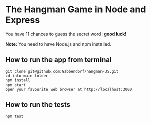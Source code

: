 # The Hangman Game in Node and Express
You have 11 chances to guess the secret word: **good luck!**


**Note:** You need to have Node.js and npm installed.

## How to run the app from terminal
```
git clone git@github.com:Gabbendorf/hangman-JS.git
cd into main folder
npm install
npm start
open your favourite web browser at http://localhost:3000
```


## How to run the tests
```
npm test
```
